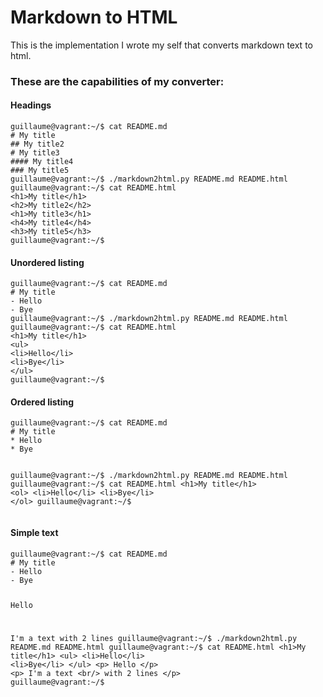 <h1>Markdown to HTML</h1>

<p>
  This is the implementation I wrote my self that converts markdown text to html.
</p>
<h3>These are the capabilities of my converter:</h3>

<h4>Headings</h4>
<pre><code>guillaume@vagrant:~/$ cat README.md
# My title
## My title2
# My title3
#### My title4
### My title5
guillaume@vagrant:~/$ ./markdown2html.py README.md README.html 
guillaume@vagrant:~/$ cat README.html 
&lt;h1&gt;My title&lt;/h1&gt;
&lt;h2&gt;My title2&lt;/h2&gt;
&lt;h1&gt;My title3&lt;/h1&gt;
&lt;h4&gt;My title4&lt;/h4&gt;
&lt;h3&gt;My title5&lt;/h3&gt;
guillaume@vagrant:~/$ 
</code></pre>

<h4>Unordered listing</h4>
<pre><code>guillaume@vagrant:~/$ cat README.md
# My title
- Hello
- Bye
guillaume@vagrant:~/$ ./markdown2html.py README.md README.html 
guillaume@vagrant:~/$ cat README.html 
&lt;h1&gt;My title&lt;/h1&gt;
&lt;ul&gt;
&lt;li&gt;Hello&lt;/li&gt;
&lt;li&gt;Bye&lt;/li&gt;
&lt;/ul&gt;
guillaume@vagrant:~/$ 
</code></pre>


<h4>Ordered listing </h4>
<pre><code>guillaume@vagrant:~/$ cat README.md
# My title
* Hello
* Bye

guillaume@vagrant:~/$ ./markdown2html.py README.md README.html 
guillaume@vagrant:~/$ cat README.html 
&lt;h1&gt;My title&lt;/h1&gt;
&lt;ol&gt;
&lt;li&gt;Hello&lt;/li&gt;
&lt;li&gt;Bye&lt;/li&gt;
&lt;/ol&gt;
guillaume@vagrant:~/$ 
</code></pre>

<h4>Simple text</h4>
<pre><code>guillaume@vagrant:~/$ cat README.md
# My title
- Hello
- Bye

Hello

I'm a text
with 2 lines
guillaume@vagrant:~/$ ./markdown2html.py README.md README.html 
guillaume@vagrant:~/$ cat README.html 
&lt;h1&gt;My title&lt;/h1&gt;
&lt;ul&gt;
&lt;li&gt;Hello&lt;/li&gt;
&lt;li&gt;Bye&lt;/li&gt;
&lt;/ul&gt;
&lt;p&gt;
Hello
&lt;/p&gt;
&lt;p&gt;
I'm a text
&lt;br/&gt;
with 2 lines
&lt;/p&gt;
guillaume@vagrant:~/$ 
</code></pre>



